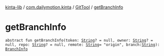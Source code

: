 [kinta-lib](../../index.md) / [com.dailymotion.kinta](../index.md) / [GitTool](index.md) / [getBranchInfo](./get-branch-info.md)

# getBranchInfo

`abstract fun getBranchInfo(token: `[`String`](https://kotlinlang.org/api/latest/jvm/stdlib/kotlin/-string/index.html)`? = null, owner: `[`String`](https://kotlinlang.org/api/latest/jvm/stdlib/kotlin/-string/index.html)`? = null, repo: `[`String`](https://kotlinlang.org/api/latest/jvm/stdlib/kotlin/-string/index.html)`? = null, remote: `[`String`](https://kotlinlang.org/api/latest/jvm/stdlib/kotlin/-string/index.html)` = "origin", branch: `[`String`](https://kotlinlang.org/api/latest/jvm/stdlib/kotlin/-string/index.html)`): `[`BranchInfo`](../../com.dailymotion.kinta.integration.git.model/-branch-info/index.md)